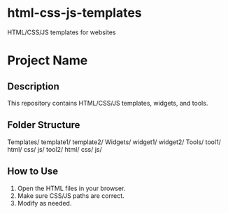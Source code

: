 # html-css-js-templates
HTML/CSS/JS templates for websites


# Project Name

## Description
This repository contains HTML/CSS/JS templates, widgets, and tools.

## Folder Structure

Templates/
    template1/
    template2/
Widgets/
    widget1/
    widget2/
Tools/
    tool1/
        html/
        css/
        js/
    tool2/
        html/
        css/
        js/

## How to Use

1. Open the HTML files in your browser.
2. Make sure CSS/JS paths are correct.
3. Modify as needed.
